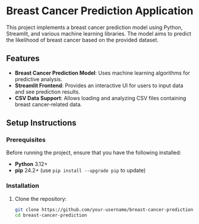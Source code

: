 # Breast Cancer Prediction Application

This project implements a breast cancer prediction model using Python, Streamlit, and various machine learning libraries. The model aims to predict the likelihood of breast cancer based on the provided dataset.

## Features
- **Breast Cancer Prediction Model**: Uses machine learning algorithms for predictive analysis.
- **Streamlit Frontend**: Provides an interactive UI for users to input data and see prediction results.
- **CSV Data Support**: Allows loading and analyzing CSV files containing breast cancer-related data.

## Setup Instructions

### Prerequisites
Before running the project, ensure that you have the following installed:
- **Python** 3.12+
- **pip** 24.2+ (use `pip install --upgrade pip` to update)

### Installation

1. Clone the repository:
   ```bash
   git clone https://github.com/your-username/breast-cancer-prediction.git
   cd breast-cancer-prediction
   ```
